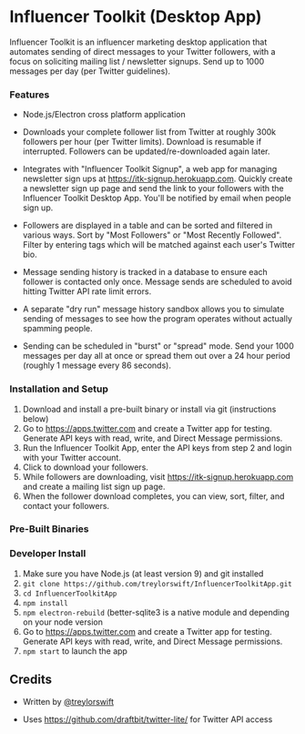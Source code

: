 # Influencer Toolkit (Desktop App)

Influencer Toolkit is an influencer marketing desktop application that automates sending of direct messages to your Twitter followers, with a focus on soliciting mailing list / newsletter signups. Send up to 1000 messages per day (per Twitter guidelines).

### Features

- Node.js/Electron cross platform application

- Downloads your complete follower list from Twitter at roughly 300k followers per hour (per Twitter limits). Download is resumable if interrupted. Followers can be updated/re-downloaded again later.

- Integrates with "Influencer Toolkit Signup", a web app for managing newsletter sign ups at https://itk-signup.herokuapp.com. Quickly create a newsletter sign up page and send the link to your followers with the Influencer Toolkit Desktop App. You'll be notified by email when people sign up.

- Followers are displayed in a table and can be sorted and filtered in various ways. Sort by "Most Followers" or "Most Recently Followed". Filter by entering tags which will be matched against each user's Twitter bio.

- Message sending history is tracked in a database to ensure each follower is contacted only once. Message sends are scheduled to avoid hitting Twitter API rate limit errors.
 
- A separate "dry run" message history sandbox allows you to simulate sending of messages to see how the program operates without actually spamming people.

- Sending can be scheduled in "burst" or "spread" mode. Send your 1000 messages per day all at once or spread them out over a 24 hour period (roughly 1 message every 86 seconds).
### 

### Installation and Setup

1. Download and install a pre-built binary or install via git (instructions below)
2. Go to <https://apps.twitter.com> and create a Twitter app for testing. Generate API keys with read, write, and Direct Message permissions.
3. Run the Influencer Toolkit App, enter the API keys from step 2 and login with your Twitter account.
4. Click to download your followers.
5. While followers are downloading, visit https://itk-signup.herokuapp.com and create a mailing list sign up page.
6. When the follower download completes, you can view, sort, filter, and contact your followers.

### Pre-Built Binaries

### Developer Install
1. Make sure you have Node.js (at least version 9) and git installed 
2. `git clone https://github.com/treylorswift/InfluencerToolkitApp.git`
3. `cd InfluencerToolkitApp`
3. `npm install`
4. `npm electron-rebuild` (better-sqlite3 is a native module and depending on your node version
5. Go to <https://apps.twitter.com> and create a Twitter app for testing. Generate API keys with read, write, and Direct Message permissions.
6. `npm start` to launch the app

## Credits

- Written by [@treylorswift](https://twitter.com/treylorswift)

- Uses https://github.com/draftbit/twitter-lite/ for Twitter API access
